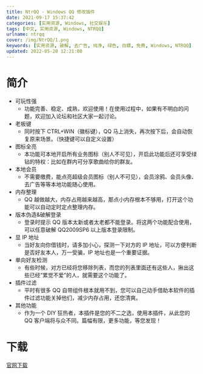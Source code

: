 ```yaml
---
title: NtrQQ - Windows QQ 修改插件
date: 2021-09-17 15:37:42
categories: [实用资源, Windows, 社交娱乐]
tags: [中文, 实用资源, Windows, NTRQQ]
urlname: ntrqq
cover: /img/NtrQQ/1.png
keywords: [实用资源, 破解, 去广告, 纯净, 绿色, 白嫖, 免费, Windows, NTRQQ]
updated: 2022-05-20 12:21:00
---
```


# 简介

- 可玩性强
  - 功能完善、稳定、成熟，欢迎使用！在使用过程中，如果有不明白的问题，欢迎加入论坛和社区大家一起讨论。
- 老板键
  - 同时按下 CTRL+WIN（徽标键），QQ 马上消失，再次按下后，会自动恢复原来场景。（快捷键可以自定义设置）
- 图标全亮
  - 本功能可本地开启所有业务图标（别人不可见），开启此功能后还可享受绿钻的特权：比如在群内可分享歌曲给你的群友。
- 本地会员
  - 不需要缴费，能点亮超级会员图标（别人不可见），会员涂鸦、会员头像、去广告等等本地功能随心使用。
- 内存整理
  - QQ 越做越大，内存占用越来越高，那点小内存根本不够用，打开这个功能可以自动定时定点整理内存。
- 版本伪造&破解登录
  - 登录时提示 QQ 版本太新或者太老都不能登录。将这两个功能配合使用，可以任意破解 QQ2009SP6 以上版本登录限制。
- 显 IP 地址
  - 当好友向你借钱时，请多加小心，探测一下对方的 IP 地址，可以方便判断是否好友本人，万一受骗，IP 地址也是一个重要证据。
- 单向好友检测
  - 有些时候，对方已经将您移除列表，而您的列表里面还有这些人，揪出这些已经“累觉不爱”的人，就需要这个功能了。
- 插件过滤
  - 平时有很多 QQ 自带组件根本就用不到，您可以自己动手借助本软件的插件过滤功能关掉他们，减少内存占用，还您清爽。
- 其他功能
  - 作为一个 DIY 狂热者，本插件是您的不二之选，使用本插件，从此您的 QQ 客户端将与众不同。篇幅有限，更多功能，等您发现！

# 下载

[官网下载](https://crystalstudio.lanzoux.com/b00nnfbzi)
